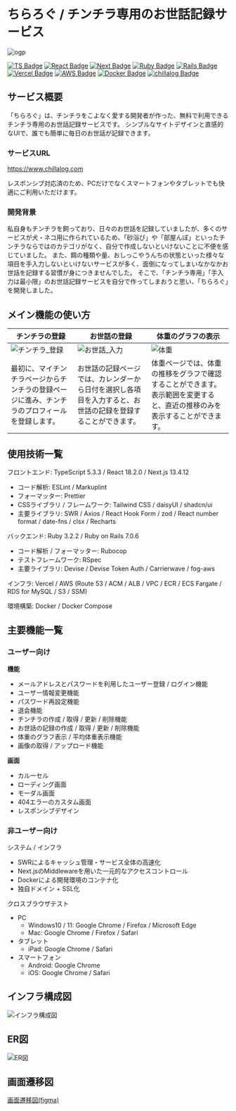 # ちらろぐ / チンチラ専用のお世話記録サービス
![ogp](https://github.com/ponchoay/chinchilla-web-app/assets/129176088/3a4a024c-9503-4a4e-80f0-109cd068ea71)


[![TS Badge](https://img.shields.io/badge/TypeScript-v5.3.3-%233178C6?logo=TypeScript)](https://www.typescriptlang.org/docs/handbook/release-notes/typescript-5-3.html)
[![React Badge](https://img.shields.io/badge/React-v18.2.0-%2361DAFB?logo=react)](https://react.dev/blog/2022/03/29/react-v18)
[![Next Badge](https://img.shields.io/badge/Next.js-v13.4.12-%23000000?logo=nextdotjs&logoColor=%23000000)](https://nextjs.org/blog/next-13-4)
[![Ruby Badge](https://img.shields.io/badge/Ruby-v3.2.2-%23CC342D?logo=ruby&logoColor=%23CC342D)](https://www.ruby-lang.org/ja/news/2023/03/30/ruby-3-2-2-released)
[![Rails Badge](https://img.shields.io/badge/Ruby%20on%20Rails-v7.0.6-%23D30001?logo=rubyonrails&logoColor=%23D30001)](https://rubyonrails.org/2023/6/29/Rails-7-0-6-has-been-released)
[![Vercel Badge](https://img.shields.io/badge/Vercel-gray?logo=vercel&logoColor=%23000000)](https://vercel.com)
[![AWS Badge](https://img.shields.io/badge/Amazon%20AWS-gray?logo=amazonaws&logoColor=%23232F3E)](https://aws.amazon.com)
[![Docker Badge](https://img.shields.io/badge/Docker-gray?logo=docker&logoColor=%232496ED)](https://www.docker.com)
[![chillalog Badge](https://img.shields.io/badge/Welcome%20to-%E3%81%A1%E3%82%89%E3%82%8D%E3%81%90-7EC2C2)](https://www.chillalog.com)




## サービス概要
「ちらろぐ」は、チンチラをこよなく愛する開発者が作った、無料で利用できるチンチラ専用のお世話記録サービスです。
シンプルなサイトデザインと直感的なUIで、誰でも簡単に毎日のお世話が記録できます。

### サービスURL
https://www.chillalog.com

レスポンシブ対応済のため、PCだけでなくスマートフォンやタブレットでも快適にご利用いただけます。

### 開発背景
私自身もチンチラを飼っており、日々のお世話を記録していましたが、多くのサービスが犬・ネコ用に作られているため、「砂浴び」や「部屋んぽ」といったチンチラならではのカテゴリがなく、自分で作成しないといけないことに不便を感じていました。
また、餌の種類や量、おしっこやうんちの状態といった様々な項目を手入力しないといけないサービスが多く、面倒になってしまいなかなかお世話を記録する習慣が身につきませんでした。
そこで、「チンチラ専用」「手入力は最小限」のお世話記録サービスを自分で作ってしまおうと思い、「ちらろぐ」を開発しました。

## メイン機能の使い方

| チンチラの登録 | お世話の登録 | 体重のグラフの表示 | 
| ------------- | ------------- | ------------- |
| ![チンチラ_登録](https://github.com/ponchoay/chinchilla-web-app/assets/129176088/01c84972-ec03-475e-ae81-41c2a4dc7780) | ![お世話_入力](https://github.com/ponchoay/chinchilla-web-app/assets/129176088/53d1f662-22dd-469c-9b43-548942559494) | ![体重](https://github.com/ponchoay/chinchilla-web-app/assets/129176088/da0debea-6120-4d81-87f7-f6d7f56d0d61)| 
| 最初に、マイチンチラページからチンチラの登録ページに進み、チンチラのプロフィールを登録します。 | お世話の記録ページでは、カレンダーから日付を選択し各項目を入力すると、お世話の記録を登録することができます。 | 体重ページでは、体重の推移をグラフで確認することができます。表示範囲を変更すると、直近の推移のみを表示することができます。 |





## 使用技術一覧
フロントエンド: TypeScript 5.3.3 / React 18.2.0 / Next.js 13.4.12
- コード解析: ESLint / Markuplint
- フォーマッター: Prettier
- CSSライブラリ / フレームワーク: Tailwind CSS / daisyUI / shadcn/ui
- 主要ライブラリ: SWR / Axios / React Hook Form / zod / React number format / date-fns / clsx / Recharts

バックエンド: Ruby 3.2.2 / Ruby on Rails 7.0.6
- コード解析 / フォーマッター: Rubocop
- テストフレームワーク: RSpec
- 主要ライブラリ: Devise / Devise Token Auth / Carrierwave / fog-aws

インフラ: Vercel / AWS (Route 53 / ACM / ALB / VPC / ECR / ECS Fargate / RDS for MySQL / S3 / SSM)

環境構築: Docker / Docker Compose

## 主要機能一覧
### ユーザー向け
**機能**
- メールアドレスとパスワードを利用したユーザー登録 / ログイン機能
- ユーザー情報変更機能
- パスワード再設定機能
- 退会機能
- チンチラの作成 / 取得 / 更新 / 削除機能
- お世話の記録の作成 / 取得 / 更新 / 削除機能
- 体重のグラフ表示 / 平均体重表示機能
- 画像の取得 / アップロード機能

**画面**
- カルーセル
- ローディング画面
- モーダル画面
- 404エラーのカスタム画面
- レスポンシブデザイン

### 非ユーザー向け
システム / インフラ
- SWRによるキャッシュ管理・サービス全体の高速化
- Next.jsのMiddlewareを用いた一元的なアクセスコントロール
- Dockerによる開発環境のコンテナ化
- 独自ドメイン + SSL化

クロスブラウザテスト
- PC
  - Windows10 / 11: Google Chrome / Firefox / Microsoft Edge
  - Mac: Google Chrome / Firefox / Safari
- タブレット
  - iPad: Google Chrome / Safari
- スマートフォン
  - Android: Google Chrome
  - iOS: Google Chrome / Safari

## インフラ構成図
![インフラ構成図](https://github.com/ponchoay/chinchilla-web-app/assets/129176088/a2ed4ea1-e0d3-4b6a-9e68-d7fb7bbe6863)

## ER図
![ER図](https://github.com/ponchoay/chinchilla-web-app/assets/129176088/bc133f25-2388-41ed-914d-29935aaaba80)

## 画面遷移図
[画面遷移図(figma)](https://www.figma.com/file/Cm1L8lU5WXTJqcbFFbX5du/%E7%94%BB%E9%9D%A2%E9%81%B7%E7%A7%BB%E5%9B%B3-%2F-%E3%81%A1%E3%82%89%E3%82%8D%E3%81%90?type=design&mode=design&t=jePEpb7STl5oCF3v-1)
